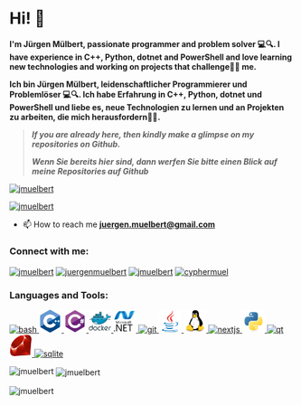 
# Hi! 👋 <!-- <img src="https://raw.githubusercontent.com/TheDudeThatCode/TheDudeThatCode/master/Assets/Hi.gif" width="29px"> -->
**I'm Jürgen Mülbert, passionate programmer and problem solver 💻🔍. I have experience in C++, Python, dotnet and PowerShell and love learning new technologies and working on projects that challenge🚀🌟 me.**


**Ich bin Jürgen Mülbert, leidenschaftlicher Programmierer und Problemlöser 💻🔍. Ich habe Erfahrung in C++, Python, dotnet und PowerShell und liebe es, neue Technologien zu lernen und an Projekten zu arbeiten, die mich herausfordern🚀🌟.**

> ***If you are already here, then kindly make a glimpse on my repositories on Github.***
> 
> ***Wenn Sie bereits hier sind, dann werfen Sie bitte einen Blick auf meine Repositories auf Github***

<!--
**jmuelbert/jmuelbert** is a ✨ _special_ ✨ repository because its `README.md` (this file) appears on your GitHub profile.

Here are some ideas to get you started:

- 🔭 I’m currently working on ...
- 🌱 I’m currently learning ...
- 👯 I’m looking to collaborate on ...
- 🤔 I’m looking for help with ...
- 💬 Ask me about ...
- 📫 How to reach me: ...
- 😄 Pronouns: ...
- ⚡ Fun fact: ...
-->

<p align="left"> <a href="https://github.com/ryo-ma/github-profile-trophy"><img src="https://github-profile-trophy.vercel.app/?username=jmuelbert" alt="jmuelbert" /></a> </p>

<p align="left"> <a href="https://twitter.com/jmuelbert" target="blank"><img src="https://img.shields.io/twitter/follow/jmuelbert?logo=twitter&style=for-the-badge" alt="jmuelbert" /></a> </p>

- 📫 How to reach me **juergen.muelbert@gmail.com**

<h3 align="left">Connect with me:</h3>
<p align="left">
<a href="https://twitter.com/jmuelbert" target="blank"><img align="center" src="https://raw.githubusercontent.com/rahuldkjain/github-profile-readme-generator/master/src/images/icons/Social/twitter.svg" alt="jmuelbert" height="30" width="40" /></a>
<a href="https://linkedin.com/in/juergenmuelbert" target="blank"><img align="center" src="https://raw.githubusercontent.com/rahuldkjain/github-profile-readme-generator/master/src/images/icons/Social/linked-in-alt.svg" alt="juergenmuelbert" height="30" width="40" /></a>
<a href="https://instagram.com/jmuelbert" target="blank"><img align="center" src="https://raw.githubusercontent.com/rahuldkjain/github-profile-readme-generator/master/src/images/icons/Social/instagram.svg" alt="jmuelbert" height="30" width="40" /></a>
<a href="https://www.youtube.com/c/cyphermuel" target="blank"><img align="center" src="https://raw.githubusercontent.com/rahuldkjain/github-profile-readme-generator/master/src/images/icons/Social/youtube.svg" alt="cyphermuel" height="30" width="40" /></a>
</p>

<h3 align="left">Languages and Tools:</h3>
<p align="left"> <a href="https://www.gnu.org/software/bash/" target="_blank" rel="noreferrer"> <img src="https://www.vectorlogo.zone/logos/gnu_bash/gnu_bash-icon.svg" alt="bash" width="40" height="40"/> </a> <a href="https://www.w3schools.com/cpp/" target="_blank" rel="noreferrer"> <img src="https://raw.githubusercontent.com/devicons/devicon/master/icons/cplusplus/cplusplus-original.svg" alt="cplusplus" width="40" height="40"/> </a> <a href="https://www.w3schools.com/cs/" target="_blank" rel="noreferrer"> <img src="https://raw.githubusercontent.com/devicons/devicon/master/icons/csharp/csharp-original.svg" alt="csharp" width="40" height="40"/> </a> <a href="https://www.docker.com/" target="_blank" rel="noreferrer"> <img src="https://raw.githubusercontent.com/devicons/devicon/master/icons/docker/docker-original-wordmark.svg" alt="docker" width="40" height="40"/> </a> <a href="https://dotnet.microsoft.com/" target="_blank" rel="noreferrer"> <img src="https://raw.githubusercontent.com/devicons/devicon/master/icons/dot-net/dot-net-original-wordmark.svg" alt="dotnet" width="40" height="40"/> </a> <a href="https://git-scm.com/" target="_blank" rel="noreferrer"> <img src="https://www.vectorlogo.zone/logos/git-scm/git-scm-icon.svg" alt="git" width="40" height="40"/> </a> <a href="https://www.java.com" target="_blank" rel="noreferrer"> <img src="https://raw.githubusercontent.com/devicons/devicon/master/icons/java/java-original.svg" alt="java" width="40" height="40"/> </a> <a href="https://www.linux.org/" target="_blank" rel="noreferrer"> <img src="https://raw.githubusercontent.com/devicons/devicon/master/icons/linux/linux-original.svg" alt="linux" width="40" height="40"/> </a> <a href="https://nextjs.org/" target="_blank" rel="noreferrer"> <img src="https://cdn.worldvectorlogo.com/logos/nextjs-2.svg" alt="nextjs" width="40" height="40"/> </a> <a href="https://www.python.org" target="_blank" rel="noreferrer"> <img src="https://raw.githubusercontent.com/devicons/devicon/master/icons/python/python-original.svg" alt="python" width="40" height="40"/> </a> <a href="https://www.qt.io/" target="_blank" rel="noreferrer"> <img src="https://upload.wikimedia.org/wikipedia/commons/0/0b/Qt_logo_2016.svg" alt="qt" width="40" height="40"/> </a> <a href="https://www.ruby-lang.org/en/" target="_blank" rel="noreferrer"> <img src="https://raw.githubusercontent.com/devicons/devicon/master/icons/ruby/ruby-original.svg" alt="ruby" width="40" height="40"/> </a> <a href="https://www.sqlite.org/" target="_blank" rel="noreferrer"> <img src="https://www.vectorlogo.zone/logos/sqlite/sqlite-icon.svg" alt="sqlite" width="40" height="40"/> </a> </p>

<p><img align="left" src="https://github-readme-stats.vercel.app/api/top-langs?username=jmuelbert&show_icons=true&locale=en&layout=compact" alt="jmuelbert" /></p>

<p>&nbsp;<img align="center" src="https://github-readme-stats.vercel.app/api?username=jmuelbert&show_icons=true&locale=en" alt="jmuelbert" /></p>

<p><img align="center" src="https://github-readme-streak-stats.herokuapp.com/?user=jmuelbert&" alt="jmuelbert" /></p>
